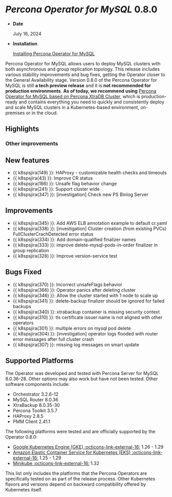 # *Percona Operator for MySQL* 0.8.0

* **Date**

    July 16, 2024

* **Installation**

    [Installing Percona Operator for MySQL](../System-Requirements.md#installation-guidelines)

Percona Operator for MySQL allows users to deploy MySQL clusters with both asynchronous and group replication topology. This release includes various stability improvements and bug fixes, getting the Operator closer to the General Availability stage. Version 0.8.0 of the Percona Operator for MySQL is still **a tech preview release** and it is **not recommended for production environments**. **As of today, we recommend using** [Percona Operator for MySQL based on Percona XtraDB Cluster](https://docs.percona.com/percona-operator-for-mysql/pxc/index.html), which is production-ready and contains everything you need to quickly and consistently deploy and scale MySQL clusters in a Kubernetes-based environment, on-premises or in the cloud.

## Highlights


### Other improvements


## New features

* {{ k8spsjira(149) }}: HAProxy - customizable health checks and timeouts
* {{ k8spsjira(43) }}: Improve CR status
* {{ k8spsjira(186) }}: Unsafe flag behavior change
* {{ k8spsjira(241) }}: Support cluster wide
* {{ k8spsjira(347) }}: [investigation] Check new PS Binlog Server

## Improvements

* {{ k8spsjira(345) }}: Add AWS ELB annotation example to default cr.yaml
* {{ k8spsjira(338) }}: [investigation] Cluster creation (from existing PVCs) FullClusterCrachDetected error status
* {{ k8spsjira(334) }}: Add domain-qualified finalizer names
* {{ k8spsjira(333) }}: improve delete-mysql-pods-in-order finalizer in group replication
* {{ k8spsjira(328) }}: Improve version-service test

## Bugs Fixed

* {{ k8spsjira(370) }}: Incorrect unsafeFlags behavior 
* {{ k8spsjira(366) }}: Operator panics after deleting cluster
* {{ k8spsjira(346) }}: Allow the cluster started with 1 node to scale up
* {{ k8spsjira(341) }}: delete-backup finalizer should be ignored for failed backups
* {{ k8spsjira(340) }}: xtrabackup container is missing security context
* {{ k8spsjira(310) }}: tls certificate issuer name is not aligned with other operators
* {{ k8spsjira(301) }}: multiple errors on mysql pod delete
* {{ k8spsjira(304) }}: [investigation] operator logs flooded with router error messages after full cluster crash
* {{ k8spsjira(307) }}: missing log messages on smart update

## Supported Platforms

The Operator was developed and tested with Percona Server for MySQL 8.0.36-28.
Other options may also work but have not been tested. Other software components include:

* Orchestrator 3.2.6-12
* MySQL Router 8.0.36
* XtraBackup 8.0.35-30
* Percona Toolkit 3.5.7
* HAProxy 2.8.5
* PMM Client 2.41.1

The following platforms were tested and are officially supported by the Operator
0.8.0:

* [Google Kubernetes Engine (GKE) :octicons-link-external-16:](https://cloud.google.com/kubernetes-engine) 1.26 - 1.29
* [Amazon Elastic Container Service for Kubernetes (EKS) :octicons-link-external-16:](https://aws.amazon.com) 1.25 - 1.29
* [Minikube :octicons-link-external-16:](https://minikube.sigs.k8s.io/docs/) 1.32

This list only includes the platforms that the Percona Operators are specifically tested on as part of the release process. Other Kubernetes flavors and versions depend on backward compatibility offered by Kubernetes itself.
